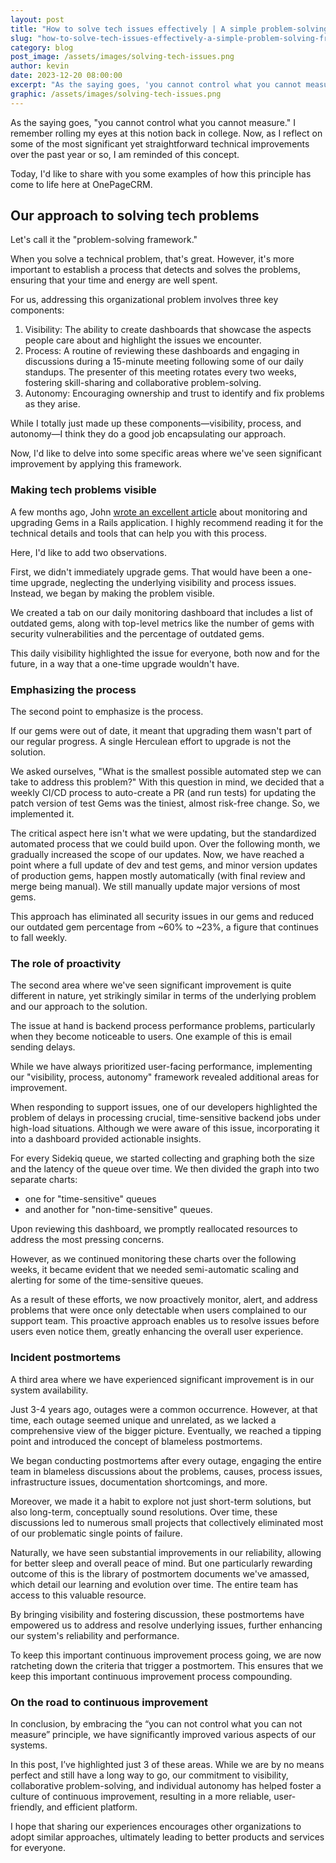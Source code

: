 ```yaml
---
layout: post
title: "How to solve tech issues effectively | A simple problem-solving framework"
slug: "how-to-solve-tech-issues-effectively-a-simple-problem-solving-framework"
category: blog
post_image: /assets/images/solving-tech-issues.png
author: kevin
date: 2023-12-20 08:00:00
excerpt: "As the saying goes, 'you cannot control what you cannot measure'. I remember rolling my eyes at this notion back in college. Now, as I reflect on some of the most significant yet straightforward technical improvements over the past year or so, I am reminded of this concept."
graphic: /assets/images/solving-tech-issues.png
---
```


As the saying goes, "you cannot control what you cannot measure." I remember rolling my eyes at this notion back in college. Now, as I reflect on some of the most significant yet straightforward technical improvements over the past year or so, I am reminded of this concept.

Today, I'd like to share with you some examples of how this principle has come to life here at OnePageCRM.

## Our approach to solving tech problems
Let's call it the "problem-solving framework."

When you solve a technical problem, that's great. However, it's more important to establish a process that detects and solves the problems, ensuring that your time and energy are well spent.

For us, addressing this organizational problem involves three key components:
1. Visibility: The ability to create dashboards that showcase the aspects people care about and highlight the issues we encounter.
2. Process: A routine of reviewing these dashboards and engaging in discussions during a 15-minute meeting following some of our daily standups. The presenter of this meeting rotates every two weeks, fostering skill-sharing and collaborative problem-solving.
3. Autonomy: Encouraging ownership and trust to identify and fix problems as they arise.

While I totally just made up these components—visibility, process, and autonomy—I think they do a good job encapsulating our approach.

Now, I'd like to delve into some specific areas where we've seen significant improvement by applying this framework.

### Making tech problems visible

A few months ago, John [wrote an excellent article](https://developer.onepagecrm.com/blog/2023/03/30/how-to-monitor-and-update-your-out-of-date-gems-in-rails/) about monitoring and upgrading Gems in a Rails application. I highly recommend reading it for the technical details and tools that can help you with this process.

Here, I'd like to add two observations.

First, we didn't immediately upgrade gems. That would have been a one-time upgrade, neglecting the underlying visibility and process issues. Instead, we began by making the problem visible.

We created a tab on our daily monitoring dashboard that includes a list of outdated gems, along with top-level metrics like the number of gems with security vulnerabilities and the percentage of outdated gems.

This daily visibility highlighted the issue for everyone, both now and for the future, in a way that a one-time upgrade wouldn't have.

### Emphasizing the process

The second point to emphasize is the process.

If our gems were out of date, it meant that upgrading them wasn't part of our regular progress. A single Herculean effort to upgrade is not the solution.

We asked ourselves, "What is the smallest possible automated step we can take to address this problem?" With this question in mind, we decided that a weekly CI/CD process to auto-create a PR (and run tests) for updating the patch version of test Gems was the tiniest, almost risk-free change. So, we implemented it.

The critical aspect here isn't what we were updating, but the standardized automated process that we could build upon. Over the following month, we gradually increased the scope of our updates. Now, we have reached a point where a full update of dev and test gems, and minor version updates of production gems, happen mostly automatically (with final review and merge being manual). We still manually update major versions of most gems.

This approach has eliminated all security issues in our gems and reduced our outdated gem percentage from ~60% to ~23%, a figure that continues to fall weekly.

### The role of proactivity
The second area where we've seen significant improvement is quite different in nature, yet strikingly similar in terms of the underlying problem and our approach to the solution.

The issue at hand is backend process performance problems, particularly when they become noticeable to users. One example of this is email sending delays.

While we have always prioritized user-facing performance, implementing our "visibility, process, autonomy" framework revealed additional areas for improvement.

When responding to support issues, one of our developers highlighted the problem of delays in processing crucial, time-sensitive backend jobs under high-load situations. Although we were aware of this issue, incorporating it into a dashboard provided actionable insights.

For every Sidekiq queue, we started collecting and graphing both the size and the latency of the queue over time. We then divided the graph into two separate charts:
 - one for "time-sensitive" queues
 - and another for "non-time-sensitive" queues.

Upon reviewing this dashboard, we promptly reallocated resources to address the most pressing concerns.

However, as we continued monitoring these charts over the following weeks, it became evident that we needed semi-automatic scaling and alerting for some of the time-sensitive queues.

As a result of these efforts, we now proactively monitor, alert, and address problems that were once only detectable when users complained to our support team. This proactive approach enables us to resolve issues before users even notice them, greatly enhancing the overall user experience.

### Incident postmortems

A third area where we have experienced significant improvement is in our system availability.

Just 3-4 years ago, outages were a common occurrence. However, at that time, each outage seemed unique and unrelated, as we lacked a comprehensive view of the bigger picture. Eventually, we reached a tipping point and introduced the concept of blameless postmortems.

We began conducting postmortems after every outage, engaging the entire team in blameless discussions about the problems, causes, process issues, infrastructure issues, documentation shortcomings, and more.

Moreover, we made it a habit to explore not just short-term solutions, but also long-term, conceptually sound resolutions. Over time, these discussions led to numerous small projects that collectively eliminated most of our problematic single points of failure.

Naturally, we have seen substantial improvements in our reliability, allowing for better sleep and overall peace of mind. But one particularly rewarding outcome of this is the library of postmortem documents we've amassed, which detail our learning and evolution over time. The entire team has access to this valuable resource.

By bringing visibility and fostering discussion, these postmortems have empowered us to address and resolve underlying issues, further enhancing our system's reliability and performance.

To keep this important continuous improvement process going, we are now ratcheting down the criteria that trigger a postmortem. This ensures that we keep this important continuous improvement process compounding.

### On the road to continuous improvement

In conclusion, by embracing the “you can not control what you can not measure” principle, we have significantly improved various aspects of our systems.

In this post, I’ve highlighted just 3 of these areas. While we are by no means perfect and still have a long way to go, our commitment to visibility, collaborative problem-solving, and individual autonomy has helped foster a culture of continuous improvement, resulting in a more reliable, user-friendly, and efficient platform.

I hope that sharing our experiences encourages other organizations to adopt similar approaches, ultimately leading to better products and services for everyone.
